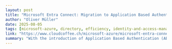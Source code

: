 ```yaml
---
layout: post
title: "Microsoft Entra Connect: Migration to Application Based Authentication (ABA)"
author: "Oliver Müller"
date: 2025-08-05
tags: [microsoft-azure, directory, efficiency, identity-and-access-management-iam, microsoft-entra]
link: "https://www.cloudcoffee.ch/microsoft-azure/microsoft-entra-connect-migration-application-based-authentication/"
summary: "With the introduction of Application Based Authentication (ABA), Microsoft introduces modern authentication mechanisms to Microsoft Entra Connect. Previously, the synchronization service used a ser..."
---
```

